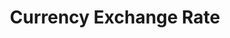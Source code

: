 ---
title: Currency Exchange Rate
herb_id: ecb_currency_exchange
contributors:
- name: Miao
data:
- fields:
  - description: alpha 3 code of the countries
    name: country
  - description: The rate to convert it to EUR
    name: to_euro_rate
  format: csv
  path: dataset/ezb_currency_exchange.csv
  size: 452B
description: Currency exchange rate from central european bank on 2020-02-05.
name: Currency Exchange Rate
references:
- link: https://www.ecb.europa.eu/stats/policy_and_exchange_rates/euro_reference_exchange_rates/html/index.en.html
  name: Euro foreign exchange reference rates from European Central Bank
repository: emptymalei/currency-exchange
tags:
- Financial

---